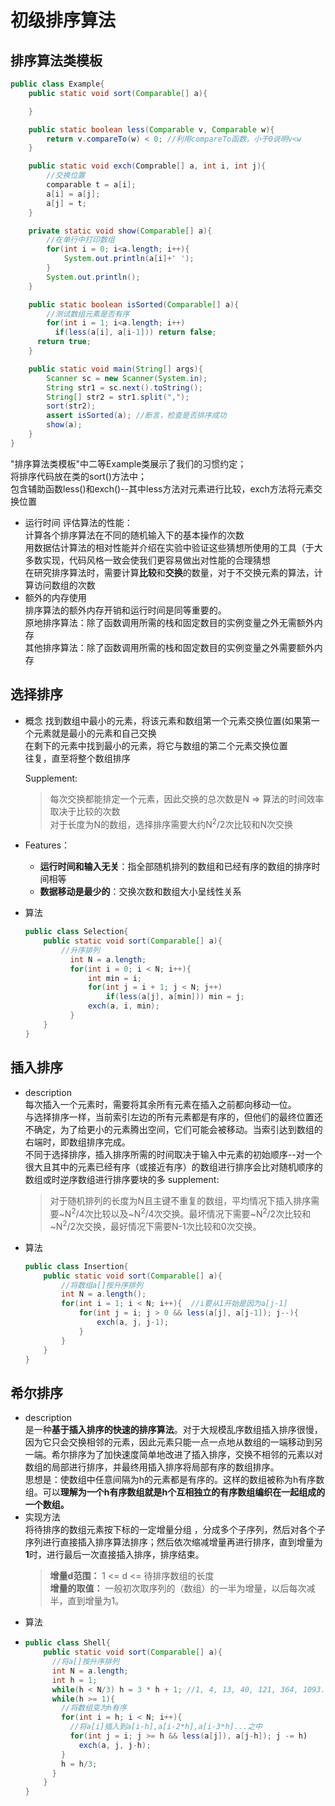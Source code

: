 # 初级排序算法
## 排序算法类模板
  ```java
  public class Example{
      public static void sort(Comparable[] a){

      }

      public static boolean less(Comparable v, Comparable w){
          return v.compareTo(w) < 0; //利用compareTo函数，小于0说明v<w
      }

      public static void exch(Comprable[] a, int i, int j){
          //交换位置
          comparable t = a[i];
          a[i] = a[j];
          a[j] = t;
      }

      private static void show(Comparable[] a){
          //在单行中打印数组
          for(int i = 0; i<a.length; i++){
              System.out.println(a[i]+' ');
          }
          System.out.println();
      }

      public static boolean isSorted(Comparable[] a){
          //测试数组元素是否有序
          for(int i = 1; i<a.length; i++)
            if(less(a[i], a[i-1])) return false;
        return true;
      }

      public static void main(String[] args){
          Scanner sc = new Scanner(System.in);
          String str1 = sc.next().toString();
          String[] str2 = str1.split(",");
          sort(str2);
          assert isSorted(a); //断言，检查是否排序成功
          show(a);
      }
  }
  ```
  
  "排序算法类模板"中二等Example类展示了我们的习惯约定；<br>
  将排序代码放在类的sort()方法中；<br>
  包含辅助函数less()和exch()--其中less方法对元素进行比较，exch方法将元素交换位置<br>
- 运行时间
    评估算法的性能：<br>
    计算各个排序算法在不同的随机输入下的基本操作的次数<br>
    用数据估计算法的相对性能并介绍在实验中验证这些猜想所使用的工具（于大多数实现，代码风格一致会使我们更容易做出对性能的合理猜想<br>
    在研究排序算法时，需要计算**比较**和**交换**的数量，对于不交换元素的算法，计算访问数组的次数
- 额外的内存使用<br>
    排序算法的额外内存开销和运行时间是同等重要的。<br>
    原地排序算法：除了函数调用所需的栈和固定数目的实例变量之外无需额外内存<br>
    其他排序算法：除了函数调用所需的栈和固定数目的实例变量之外需要额外内存<br>
## 选择排序
- 概念
    找到数组中最小的元素，将该元素和数组第一个元素交换位置(如果第一个元素就是最小的元素和自己交换<br>
    在剩下的元素中找到最小的元素，将它与数组的第二个元素交换位置<br>
    往复，直至将整个数组排序<br>

  Supplement:  
  >每次交换都能排定一个元素，因此交换的总次数是N => 算法的时间效率取决于比较的次数<br>
  > 对于长度为N的数组，选择排序需要大约N<sup>2</sup>/2次比较和N次交换
- Features：
  - **运行时间和输入无关**：指全部随机排列的数组和已经有序的数组的排序时间相等
  - **数据移动是最少的**：交换次数和数组大小呈线性关系
- 算法
  ```java
  public class Selection{
      public static void sort(Comparable[] a){
          //升序排列
            int N = a.length;
            for(int i = 0; i < N; i++){
                int min = i;
                for(int j = i + 1; j < N; j++)
                    if(less(a[j], a[min])) min = j;
                exch(a, i, min);
            }
      }
  }
  ```
## 插入排序
- description<br>
  每次插入一个元素时，需要将其余所有元素在插入之前都向移动一位。<br>
  与选择排序一样，当前索引左边的所有元素都是有序的，但他们的最终位置还不确定，为了给更小的元素腾出空间，它们可能会被移动。当索引达到数组的右端时，即数组排序完成。<br>
  不同于选择排序，插入排序所需的时间取决于输入中元素的初始顺序--对一个很大且其中的元素已经有序（或接近有序）的数组进行排序会比对随机顺序的数组或时逆序数组进行排序要块的多
  supplement:
  >对于随机排列的长度为N且主键不重复的数组，平均情况下插入排序需要~N<sup>2</sup>/4次比较以及~N<sup>2</sup>/4次交换。最坏情况下需要~N<sup>2</sup>/2次比较和~N<sup>2</sup>/2次交换，最好情况下需要N-1次比较和0次交换。
- 算法
  ```java
  public class Insertion{
      public static void sort(Comparable[] a){
          //将数组a[]按升序排列
          int N = a.length();
          for(int i = 1; i < N; i++){  //i要从1开始是因为a[j-1]
              for(int j = i; j > 0 && less(a[j], a[j-1]); j--){
                  exch(a, j, j-1);
              }
          }
      }
  }
  ```
## 希尔排序
- description<br>
  是一种**基于插入排序的快速的排序算法**。对于大规模乱序数组插入排序很慢，因为它只会交换相邻的元素，因此元素只能一点一点地从数组的一端移动到另一端。希尔排序为了加快速度简单地改进了插入排序，交换不相邻的元素以对数组的局部进行排序，并最终用插入排序将局部有序的数组排序。<br>
  思想是：使数组中任意间隔为h的元素都是有序的。这样的数组被称为h有序数组。可以**理解为一个h有序数组就是h个互相独立的有序数组编织在一起组成的一个数组。**<br>
- 实现方法<br>
  将待排序的数组元素按下标的一定增量分组 ，分成多个子序列，然后对各个子序列进行直接插入排序算法排序；然后依次缩减增量再进行排序，直到增量为**1**时，进行最后一次直接插入排序，排序结束。
  >**增量d范围：** 1 <= d <= 待排序数组的长度<br>
  >**增量的取值：** 一般初次取序列的（数组）的一半为增量，以后每次减半，直到增量为1。
- 算法<br>
- ```java
  public class Shell{
      public static void sort(Comparable[] a){
        //将a[]按升序排列
        int N = a.length;
        int h = 1;
        while(h < N/3) h = 3 * h + 1; //1, 4, 13, 40, 121, 364, 1093...
        while(h >= 1){
          //将数组变为h有序
          for(int i = h; i < N; i++){
            //将a[i]插入到a[i-h],a[i-2*h],a[i-3*h]...之中
            for(int j = i; j >= h && less(a[j]), a[j-h]); j -= h)
              exch(a, j, j-h);
          }
          h = h/3;
        }
      }
  }
  ```